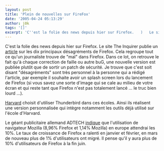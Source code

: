 ```yaml
---
layout: post
title: 'Plein de nouvelles sur FireFox'
date: '2005-04-24 05:13:29'
author: j0k
tags: '[]'
excerpt: 'C''est la folie des news depuis hier sur Firefox.   )   Le site The Inquirer publie un [article](http://www.theinquirer.net/?article=22634) sur les dix principaux désagréments de Firefox. Cela regroupe tout ce qu''un journaliste trouve de "mal" dans Firefox.   Dans ce lot, on retrouve le fait qu''à chaque correction de faille ou autre buG, une nouvelle      ...'
---
```


C'est la folie des news depuis hier sur Firefox.      Le site The Inquirer publie un [article](http://www.theinquirer.net/?article=22634) sur les dix principaux désagréments de Firefox. Cela regroupe tout ce qu'un journaliste trouve de "mal" dans Firefox.   Dans ce lot, on retrouve le fait qu'à chaque correction de faille ou autre buG, une nouvelle version est publiée plutôt que de sortir un patch de sécurité.   Je trouve que c'est soit disant "désagréments" sont très personnel à la personne qui a rédigé l'article, par exemple il souhaite avoir un splash screen lors du lancement de Firefox (si vous savez une sorte d'image qui se cale au milieu de votre écran et qui reste tant que Firefox n'est pas totalement lancé ... le truc bien lourd ...).

[Harvard](http://www.fas.harvard.edu/computing/thunderbird/) choisit d'utiliser Thunderbird dans ces écoles. Ainsi ils réalisent une version personnalisée qui intègre notamment les outils déjà utilisé sur l'école d'Harvard.

Le géant publicitaire allemand ADTECH [indique](http://www.adtech.info/NewsPresse/news_detail.php?lang_id=en&node=4&current=190) que l'utilisation de navigateur Mozilla (8,96% Firefox et 1,14% Mozilla) en europe attendrai les 10%.   Le taux de croissance de Firefox a ralenti en janvier et février, en mars de nouveau plus de 1% d'utilisateurs ont migré. Il pense qu'il y aura plus de 10% d'utilisateurs de Firefox à la fin juin.
